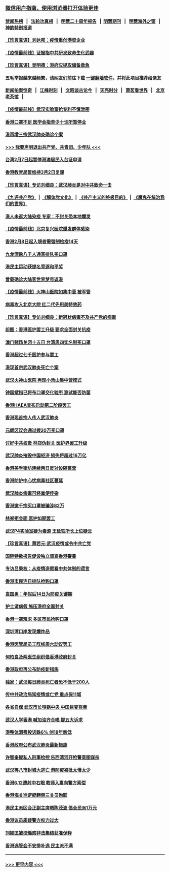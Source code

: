### [微信用户指南，使用浏览器打开体验更佳](https://github.com/gfw-breaker/banned-news1/blob/master/indexes/wechat-guide.md?t=0)
#### [禁闻热榜](热点新闻.md?t=0)  &nbsp;&nbsp;|&nbsp;&nbsp; [法轮功真相](https://github.com/gfw-breaker/truth/blob/master/README.md?t=0) &nbsp;&nbsp;|&nbsp;&nbsp; [明慧二十周年报告](https://github.com/gfw-breaker/mh-reports/blob/master/README.md?t=0) &nbsp;&nbsp;|&nbsp;&nbsp;[明慧期刊](https://github.com/gfw-breaker/mh-qikan) &nbsp;&nbsp;|&nbsp;&nbsp; [明慧海外之窗](https://github.com/gfw-breaker/mh-news/blob/master/README.md?t=0) &nbsp;&nbsp;|&nbsp;&nbsp; [神韵特别报道](https://github.com/gfw-breaker/mh-news/blob/master/shenyun.md?t=0)
#### [【珍言真语】刘达邦：疫情重创港资企业](../pages/nsc415/n11854274.md?t=02092222) 
#### [【疫情最前线】证据指中共研发致命生化武器](../pages/nsc415/n11853087.md?t=02092222) 
#### [【珍言真语】吴明德：港府应提取储备救急](../pages/nsc415/n11852734.md?t=02092222) 
#### 五毛举报越来越频繁，请网友们前往下载 [一键翻墙软件](https://github.com/gfw-breaker/ssr-accounts)，并将此项目推荐给亲友
#### [新闻拍案惊奇](https://github.com/gfw-breaker/banned-news1/blob/master/pages/link4.md) &nbsp;&nbsp;|&nbsp;&nbsp; [江峰时刻](https://github.com/gfw-breaker/banned-news1/blob/master/pages/link4.md) &nbsp;&nbsp;|&nbsp;&nbsp; [文昭谈古论今](https://github.com/gfw-breaker/banned-news1/blob/master/pages/link4.md) &nbsp;&nbsp;|&nbsp;&nbsp; [天亮时分](https://github.com/gfw-breaker/banned-news1/blob/master/pages/link4.md) &nbsp;&nbsp;|&nbsp;&nbsp; [萧茗看世界](https://github.com/gfw-breaker/banned-news1/blob/master/pages/link4.md) &nbsp;&nbsp;|&nbsp;&nbsp; [北京老茶馆](https://github.com/gfw-breaker/banned-news1/blob/master/pages/link4.md) &nbsp;&nbsp;|&nbsp;&nbsp; 
#### [【疫情最前线】武汉实验室抢专利不慎泄密](../pages/nsc415/n11850310.md?t=02092222) 
#### [香港口罩不足 医学会指至少十诊所暂停业](../pages/nsc415/n11850301.md?t=02092222) 
#### [港再增三宗武汉肺炎确诊个案](../pages/nsc415/n11850328.md?t=02092222) 
#### [>>> 我要声明退出共产党、共青团、少年队 <<<](https://github.com/begood0513/goodnews/blob/master/quit/letter.md) 
#### [台湾2月7日起暂停港澳居民入台证申请](../pages/nsc415/n11850304.md?t=02092222) 
#### [香港教育局暂维持3月2日复课](../pages/nsc415/n11850260.md?t=02092222) 
#### [【珍言真语】专访刘细良：武汉肺炎是对中共致命一击](../pages/nsc415/n11849934.md?t=02092222) 
#### [《九评共产党》](https://github.com/begood0513/9ping.md/blob/master/README.md) &nbsp;|&nbsp; [《解体党文化》](../../../../jtdwh.md/blob/master/README.md)  &nbsp;|&nbsp; [《共产主义的终极目的》](../../../../gczydzjmd.md/blob/master/README.md) &nbsp;|&nbsp; [《魔鬼在统治我们的世界》](../../../../mgztzwmdsj.md/blob/master/README.md) 
#### [港人未返大陆染疫 专家：不封关恐本地爆发](../pages/nsc415/n11848021.md?t=02092222) 
#### [【疫情最前线】北京复兴医院爆发群体感染](../pages/nsc415/n11847626.md?t=02092222) 
#### [香港2月8日起入境者需强制检疫14天](../pages/nsc415/n11847658.md?t=02092222) 
#### [九龙湾逾八千人通宵排队买口罩](../pages/nsc415/n11847647.md?t=02092222) 
#### [港民主运动获提名竞逐和平奖](../pages/nsc415/n11847633.md?t=02092222) 
#### [曾载确诊大陆客世界梦号返港](../pages/nsc415/n11847608.md?t=02092222) 
#### [【疫情最前线】火神山医院如集中营 被军管](../pages/nsc415/n11847524.md?t=02092222) 
#### [病毒攻入北京大院 红二代先用美特效药](../pages/nsc415/n11847427.md?t=02092222) 
#### [【珍言真语】专访刘细良：新冠状病毒不及共产党的病毒](../pages/nsc415/n11847164.md?t=02092222) 
#### [组图：香港医护罢工升级 要求全面封关抗疫](../pages/nsc415/n11844107.md?t=02092222) 
#### [澳门赌场关闭十五日 台湾周四实名制买口罩](../pages/nsc415/n11845083.md?t=02092222) 
#### [香港超过七千医护参与罢工](../pages/nsc415/n11845051.md?t=02092222) 
#### [港现首宗武汉肺炎死亡个案](../pages/nsc415/n11844998.md?t=02092222) 
#### [武汉火神山医院 再现小汤山集中营模式](../pages/nsc415/n11844763.md?t=02092222) 
#### [钟国斌指已将布口罩交化验所 测试能否防菌](../pages/nsc415/n11842783.md?t=02092222) 
#### [香港HAEA宣布启动第二阶段罢工](../pages/nsc415/n11842723.md?t=02092222) 
#### [香港现首宗人传人武汉肺炎](../pages/nsc415/n11842766.md?t=02092222) 
#### [元朗区议会通过拨20万买口罩](../pages/nsc415/n11842754.md?t=02092222) 
#### [讨好中共权贵 林郑伪封关 医护界罢工升级](../pages/nsc415/n11842359.md?t=02092222) 
#### [武汉肺炎摧毁中国经济 损失将超过16万亿](../pages/nsc415/n11839723.md?t=02092222) 
#### [香港美孚街坊连续两日反对设隔离营](../pages/nsc415/n11839962.md?t=02092222) 
#### [香港防护中心忧病毒社区蔓延](../pages/nsc415/n11839933.md?t=02092222) 
#### [武汉肺炎病毒可经粪便传染](../pages/nsc415/n11839939.md?t=02092222) 
#### [香港逾千宗买口罩被骗涉82万](../pages/nsc415/n11839914.md?t=02092222) 
#### [林郑拒会面 医护如期罢工](../pages/nsc415/n11839892.md?t=02092222) 
#### [武汉P4实验室疑为毒源 王延轶所长上位疑云](../pages/nsc415/n11835543.md?t=02092222) 
#### [【珍言真语】萧若元:武汉疫情或令中共亡党](../pages/nsc415/n11829394.md?t=02092222) 
#### [国际特赦报告促设独立调查香港警暴](../pages/nsc415/n11833845.md?t=02092222) 
#### [专访吕秉权：从疫情造假看中共体制的谎言](../pages/nsc415/n11833813.md?t=02092222) 
#### [香港市民连日排队抢购口罩](../pages/nsc415/n11833794.md?t=02092222) 
#### [袁国勇：年假后14日为防疫关键期](../pages/nsc415/n11831088.md?t=02092222) 
#### [护士请病假 施压港府全面封关](../pages/nsc415/n11831030.md?t=02092222) 
#### [香港一罩难求 多区市民抢购口罩](../pages/nsc415/n11831002.md?t=02092222) 
#### [深圳湾口岸发现爆炸品](../pages/nsc415/n11828802.md?t=02092222) 
#### [香港医管局员工阵线周六动议罢工](../pages/nsc415/n11828762.md?t=02092222) 
#### [何柏良及两医生组织倡香港政府封关](../pages/nsc415/n11828749.md?t=02092222) 
#### [香港政府再公布防疫新措施](../pages/nsc415/n11828716.md?t=02092222) 
#### [独家：武汉每日肺炎死亡者恐不低于200人](../pages/nsc415/n11828240.md?t=02092222) 
#### [传中共政治局知疫情或亡党 重点保11城](../pages/nsc415/n11828145.md?t=02092222) 
#### [各省自保 武汉市长甩锅中央 中国巨变将至](../pages/nsc415/n11828021.md?t=02092222) 
#### [武汉人学香港 喊加油齐合唱 提五大诉求](../pages/nsc415/n11827046.md?t=02092222) 
#### [港整体消费投诉跌6% 创18年新低](../pages/nsc415/n11817280.md?t=02092222) 
#### [香港政府公布武汉肺炎最新措施](../pages/nsc415/n11817152.md?t=02092222) 
#### [许智峯提私人刑事检控 告西湾河开枪警意图谋杀](../pages/nsc415/n11817132.md?t=02092222) 
#### [武汉等八市封城大逃亡 港防疫被批太慢太少](../pages/nsc415/n11817058.md?t=02092222) 
#### [香港6.12遭射中右眼 教师入禀向警方索偿](../pages/nsc415/n11814678.md?t=02092222) 
#### [香港海关巡逻艇翻侧三关员殉职](../pages/nsc415/n11814604.md?t=02092222) 
#### [港民主派区会正副主席晤陈茂波 倡全民派1万元](../pages/nsc415/n11814582.md?t=02092222) 
#### [香港议员质疑警方权力过大](../pages/nsc415/n11814560.md?t=02092222) 
#### [刘颕匡被控煽惑非法集结获准保释](../pages/nsc415/n11811727.md?t=02092222) 
#### [香港选管会不安排补选 民主派不满](../pages/nsc415/n11811691.md?t=02092222) 

----
#### [ >>> 更早内容 <<< ](../indexes/nsc415-earlier.md)
